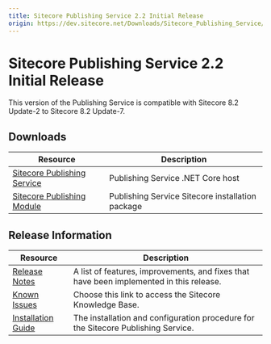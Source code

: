 ```yaml
---
title: Sitecore Publishing Service 2.2 Initial Release
origin: https://dev.sitecore.net/Downloads/Sitecore_Publishing_Service/22/Sitecore_Publishing_Service_22_Initial_Release.aspx
---
```


# Sitecore Publishing Service 2.2 Initial Release

This version of the Publishing Service is compatible with Sitecore 8.2 Update-2 to Sitecore 8.2 Update-7.

## Downloads

 | Resource | Description |
 | --- | --- |
 | [Sitecore Publishing Service](https://sitecoredev.azureedge.net/~/media/273670F40765412CAACD86E791717848.ashx?date=20171221T112408) | Publishing Service .NET Core host |
 | [Sitecore Publishing Module](https://sitecoredev.azureedge.net/~/media/8C82B51CAC084307A1F0D3627AD9A6DF.ashx?date=20171221T112432) | Publishing Service Sitecore installation package |

## Release Information

 | Resource | Description |
 | --- | --- |
 | [Release Notes](https://dev.sitecore.net:443/downloads/Sitecore%20Publishing%20Service/22/Sitecore%20Publishing%20Service%2022%20Initial%20Release/Release%20Notes) | A list of features, improvements, and fixes that have been implemented in this release. |
 | [Known Issues](https://kb.sitecore.net/articles/431510) | Choose this link to access the Sitecore Knowledge Base. |
 | [Installation Guide](https://sitecoredev.azureedge.net/~/media/700E28D200384443AC1BDDE5D69D80B4.ashx?date=20200204T081700) | The installation and configuration procedure for the Sitecore Publishing Service. |